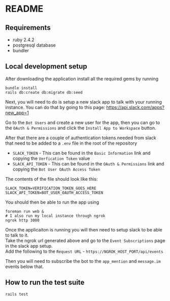 # README

## Requirements

* ruby 2.4.2
* postgresql database
* bundler

## Local development setup

After downloading the application install all the required gems by running

```
bundle install
rails db:create db:migrate db:seed
```

Next, you will need to do is setup a new slack app to talk with your running instance.  You can do that by going to this page: https://api.slack.com/apps?new_app=1

Go to the `Bot Users` and create a new user for the app, then you can go to the `OAuth & Permissions` and click the `Install App to Workspace` button.

After that there are a couple of authentication tokens needed from slack that need to be added to a `.env` file in the root of the repository

* `SLACK_TOKEN` - This can be found in the `Basic Information` link and copying the `Verfication Token` value
* `SLACK_API_TOKEN` - This can be found in the `OAuth & Permissions` link and copying the `Bot User OAuth Access Token`

The contents of the file should look like this:

```
SLACK_TOKEN=VERIFICATION_TOKEN_GOES_HERE
SLACK_API_TOKEN=BOT_USER_OAUTH_ACCESS_TOKEN
```

You should then be able to run the app using

```
foreman run web &
# I also run my local instance through ngrok
ngrok http 3000
```

Once the applicaiton is running you will then need to setup slack to be able to talk to it.  
Take the ngrok url generated above and go to the `Event Subscriptions` page in the slack app setup.  
Add the following to the `Request URL` - `https://NGROK_HOST_PORT/api/events`

Then you will need to subscribe the bot to the `app_mention` and `message.im` events below that.

## How to run the test suite

```
rails test
```
